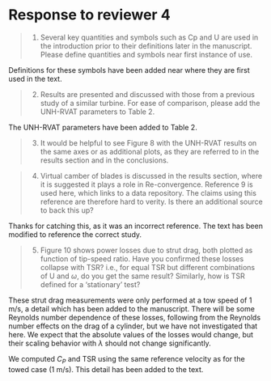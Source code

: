 # Response to reviewer 4

>1. Several key quantities and symbols such as Cp and U are used in the introduction prior to their definitions later in the manuscript. Please define quantities and symbols near first instance of use.

Definitions for these symbols have been added near where they are first used in
the text.

>2. Results are presented and discussed with those from a previous study of a similar turbine. For ease of comparison, please add the UNH-RVAT parameters to Table 2.

The UNH-RVAT parameters have been added to Table 2.

>3. It would be helpful to see Figure 8 with the UNH-RVAT results on the same axes or as additional plots, as they are referred to in the results section and in the conclusions.



>4. Virtual camber of blades is discussed in the results section, where it is suggested it plays a role in Re-convergence. Reference 9 is used here, which links to a data repository. The claims using this reference are therefore hard to verity. Is there an additional source to back this up?

Thanks for catching this, as it was an incorrect reference. The text has been
modified to reference the correct study.

>5. Figure 10 shows power losses due to strut drag, both plotted as function of tip-speed ratio. Have you confirmed these losses collapse with TSR? i.e., for equal TSR but different combinations of U and $\omega$, do you get the same result? Similarly, how is TSR defined for a ‘stationary’ test?

These strut drag measurements were only performed at a tow speed of 1 m/s, a
detail which has been added to the manuscript. There will be some Reynolds
number dependence of these losses, following from the Reynolds number effects on
the drag of a cylinder, but we have not investigated that here. We expect that
the absolute values of the losses would change, but their scaling behavior with
$\lambda$ should not change significantly.

We computed $C_P$ and TSR using the same reference velocity as for the towed
case (1 m/s). This detail has been added to the text.
